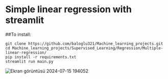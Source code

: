 # Simple linear regression with streamlit

##To install:

    git clone https://github.com/baloglu321/Machine_learning_projects.git
    cd Machine_learning_projects/Supervised_Learning/Regression/Multiple-linear-regression/
    pip install -r requirements.txt
    streamlit run main.py


![Ekran görüntüsü 2024-07-15 194052](https://github.com/user-attachments/assets/8502d135-4d53-421c-83e6-7a97d7e309af)
